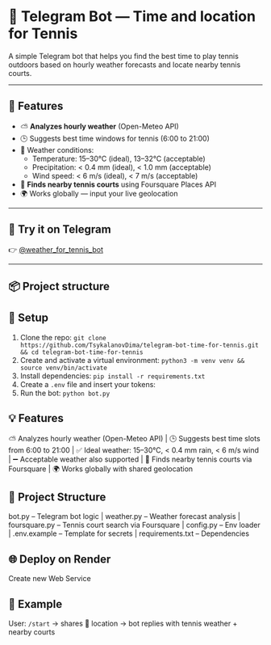 # 🎾 Telegram Bot — Time and location for Tennis

A simple Telegram bot that helps you find the best time to play tennis outdoors based on hourly weather forecasts and locate nearby tennis courts.

---

## 🔧 Features

- ⛅ **Analyzes hourly weather** (Open-Meteo API)
- 🕒 Suggests best time windows for tennis (6:00 to 21:00)
- 🎯 Weather conditions:
  - Temperature: 15–30°C (ideal), 13–32°C (acceptable)
  - Precipitation: < 0.4 mm (ideal), < 1.0 mm (acceptable)
  - Wind speed: < 6 m/s (ideal), < 7 m/s (acceptable)
- 📍 **Finds nearby tennis courts** using Foursquare Places API
- 🌍 Works globally — input your live geolocation

---

## 🚀 Try it on Telegram

👉 [@weather_for_tennis_bot](https://t.me/weather_for_tennis_bot)

---

## 📦 Project structure

## 🔧 Setup  
1. Clone the repo: `git clone https://github.com/TsykalanovDima/telegram-bot-time-for-tennis.git && cd telegram-bot-time-for-tennis`  
2. Create and activate a virtual environment: `python3 -m venv venv && source venv/bin/activate`  
3. Install dependencies: `pip install -r requirements.txt`  
4. Create a `.env` file and insert your tokens:  
5. Run the bot: `python bot.py`  
## 💡 Features  
⛅ Analyzes hourly weather (Open-Meteo API) | 🕒 Suggests best time slots from 6:00 to 21:00 | ✅ Ideal weather: 15–30°C, < 0.4 mm rain, < 6 m/s wind | ➖ Acceptable weather also supported | 📍 Finds nearby tennis courts via Foursquare | 🌍 Works globally with shared geolocation 
## 📁 Project Structure  
bot.py – Telegram bot logic | weather.py – Weather forecast analysis | foursquare.py – Tennis court search via Foursquare | config.py – Env loader | .env.example – Template for secrets | requirements.txt – Dependencies  
## 🌐 Deploy on Render
Create new Web Service 
## 📱 Example  
User: `/start` → shares 📍 location → bot replies with tennis weather + nearby courts  

